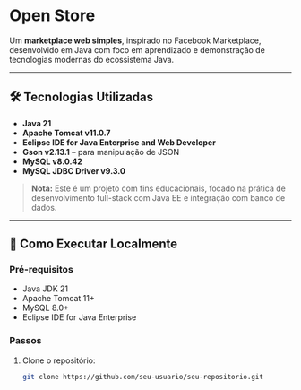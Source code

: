 # Open Store

Um **marketplace web simples**, inspirado no Facebook Marketplace, desenvolvido em Java com foco em aprendizado e demonstração de tecnologias modernas do ecossistema Java.

---

## 🛠️ Tecnologias Utilizadas

- **Java 21**
- **Apache Tomcat v11.0.7**
- **Eclipse IDE for Java Enterprise and Web Developer**
- **Gson v2.13.1** – para manipulação de JSON
- **MySQL v8.0.42**
- **MySQL JDBC Driver v9.3.0**

> **Nota:** Este é um projeto com fins educacionais, focado na prática de desenvolvimento full-stack com Java EE e integração com banco de dados.

---

## 🧪 Como Executar Localmente

### Pré-requisitos

- Java JDK 21
- Apache Tomcat 11+
- MySQL 8.0+
- Eclipse IDE for Java Enterprise

### Passos

1. Clone o repositório:
   ```bash
   git clone https://github.com/seu-usuario/seu-repositorio.git
